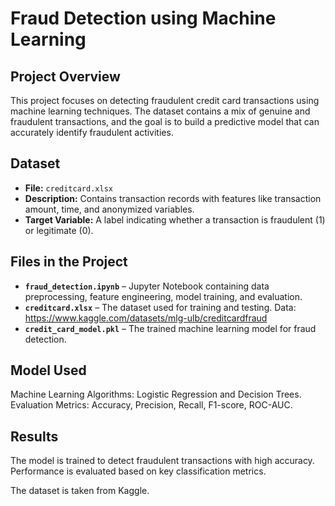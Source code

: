 # Fraud Detection using Machine Learning

## Project Overview
This project focuses on detecting fraudulent credit card transactions using machine learning techniques. The dataset contains a mix of genuine and fraudulent transactions, and the goal is to build a predictive model that can accurately identify fraudulent activities.

## Dataset
- **File:** `creditcard.xlsx`
- **Description:** Contains transaction records with features like transaction amount, time, and anonymized variables.
- **Target Variable:** A label indicating whether a transaction is fraudulent (1) or legitimate (0).

## Files in the Project
- **`fraud_detection.ipynb`** – Jupyter Notebook containing data preprocessing, feature engineering, model training, and evaluation.
- **`creditcard.xlsx`** – The dataset used for training and testing. Data: https://www.kaggle.com/datasets/mlg-ulb/creditcardfraud
- **`credit_card_model.pkl`** – The trained machine learning model for fraud detection. 

## Model Used
Machine Learning Algorithms: Logistic Regression and Decision Trees.
Evaluation Metrics: Accuracy, Precision, Recall, F1-score, ROC-AUC.

## Results
The model is trained to detect fraudulent transactions with high accuracy.
Performance is evaluated based on key classification metrics.

The dataset is taken from Kaggle.
